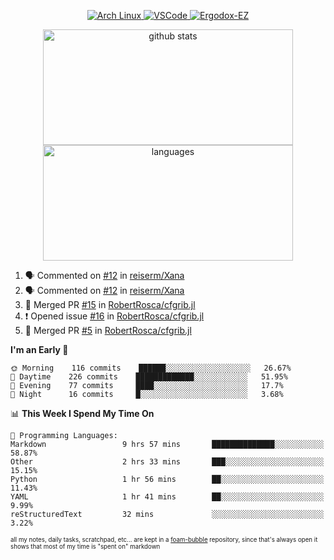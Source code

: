 <!--
**RobertRosca/RobertRosca** is a ✨ _special_ ✨ repository because its `README.md` (this file) appears on your GitHub profile.

Here are some ideas to get you started:

- 🔭 I’m currently working on ...
- 🌱 I’m currently learning ...
- 👯 I’m looking to collaborate on ...
- 🤔 I’m looking for help with ...
- 💬 Ask me about ...
- 📫 How to reach me: ...
- 😄 Pronouns: ...
- ⚡ Fun fact: ...
-->

<p align="center">
  <a href="https://www.archlinux.org/"> <img alt="Arch Linux" src="https://img.shields.io/badge/OS-Linux-informational?style=for-the-badge&logo=data:image/png;base64,iVBORw0KGgoAAAANSUhEUgAAABAAAAAQCAYAAAAf8/9hAAAACXBIWXMAAAsTAAALEwEAmpwYAAAA90lEQVQ4jZ3QPyvFcRTH8fNTV0qSlPzJajAwWK7yBMguD8AgiyzKpDwJuydg82dTZlFiURYTyi0lg7wMvrf77Xbv7/75LKfvOefzPud7IkqEubJ6qTCAB0z2C1j3r6N+AecJ8IahXs3T+NXQVq+AfZzgJwGeUenWPJ8Za9kW290CTrXWS8dbYLmNua69ToCrrPkRG7jIcq8YbmdebZpWTfkRfGb5g1bmArdZ0xeKrH6Z8u+4w2i9NpDiZkQs5syiKGTv7xTHI6IWETP59Aqe0oR7HGKhacNZ7OI69X1gChOBHdxgrfTCDdgSznCMscBK/t9uhSoG/wA7SnN2boysigAAAABJRU5ErkJggg=="> </a>
  <a href="https://code.visualstudio.com/"> <img alt="VSCode" src="https://img.shields.io/badge/Editor-VSCode-green?style=for-the-badge&logo=visual-studio-code&logoColor=white"> </a>
  <a href="https://ergodox-ez.com/"> <img alt="Ergodox-EZ" src="https://img.shields.io/badge/Keyboard-EZ-orange?style=for-the-badge"> </a>
 </p>
 
<p align="center">
  <img src="https://github-readme-stats.vercel.app/api?username=robertrosca&show_icons=true&theme=buefy&hide=stars" alt="github stats" height="185" width="400"/>
  <img src="https://github-readme-stats.vercel.app/api/top-langs/?username=robertrosca&layout=compact&theme=buefy&hide=jupyter%20notebook&card_width=400" alt="languages" height="185" width="400">
</p>


<!--START_SECTION:activity-->
1. 🗣 Commented on [#12](https://github.com//reiserm/Xana/issues/12) in [reiserm/Xana](https://github.com//reiserm/Xana)
2. 🗣 Commented on [#12](https://github.com//reiserm/Xana/issues/12) in [reiserm/Xana](https://github.com//reiserm/Xana)
3. 🎉 Merged PR [#15](https://github.com//RobertRosca/cfgrib.jl/pull/15) in [RobertRosca/cfgrib.jl](https://github.com//RobertRosca/cfgrib.jl)
4. ❗️ Opened issue [#16](https://github.com//RobertRosca/cfgrib.jl/issues/16) in [RobertRosca/cfgrib.jl](https://github.com//RobertRosca/cfgrib.jl)
5. 🎉 Merged PR [#5](https://github.com//RobertRosca/cfgrib.jl/pull/5) in [RobertRosca/cfgrib.jl](https://github.com//RobertRosca/cfgrib.jl)
<!--END_SECTION:activity-->

<!--START_SECTION:waka-->
**I'm an Early 🐤** 

```text
🌞 Morning    116 commits    ██████░░░░░░░░░░░░░░░░░░░   26.67% 
🌆 Daytime    226 commits    █████████████░░░░░░░░░░░░   51.95% 
🌃 Evening    77 commits     ████░░░░░░░░░░░░░░░░░░░░░   17.7% 
🌙 Night      16 commits     █░░░░░░░░░░░░░░░░░░░░░░░░   3.68%

```


📊 **This Week I Spend My Time On** 

```text
💬 Programming Languages: 
Markdown                 9 hrs 57 mins       ██████████████░░░░░░░░░░░   58.87% 
Other                    2 hrs 33 mins       ███░░░░░░░░░░░░░░░░░░░░░░   15.15% 
Python                   1 hr 56 mins        ██░░░░░░░░░░░░░░░░░░░░░░░   11.43% 
YAML                     1 hr 41 mins        ██░░░░░░░░░░░░░░░░░░░░░░░   9.99% 
reStructuredText         32 mins             ░░░░░░░░░░░░░░░░░░░░░░░░░   3.22%

```


<!--END_SECTION:waka-->

<sub><sup>all my notes, daily tasks, scratchpad, etc... are kept in a <a href="https://foambubble.github.io/foam/"> foam-bubble</a> repository, since that's always open it shows that most of my time is "spent on" markdown</sup></sub>
